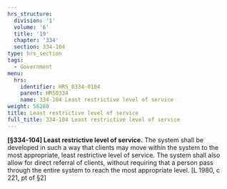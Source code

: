 ```yaml
---
hrs_structure:
  division: '1'
  volume: '6'
  title: '19'
  chapter: '334'
  section: 334-104
type: hrs_section
tags:
  - Government
menu:
  hrs:
    identifier: HRS_0334-0104
    parent: HRS0334
    name: 334-104 Least restrictive level of service
weight: 56260
title: Least restrictive level of service
full_title: 334-104 Least restrictive level of service
---
```

**[§334-104] Least restrictive level of service.** The system shall be developed in such a way that clients may move within the system to the most appropriate, least restrictive level of service. The system shall also allow for direct referral of clients, without requiring that a person pass through the entire system to reach the most appropriate level. [L 1980, c 221, pt of §2]
